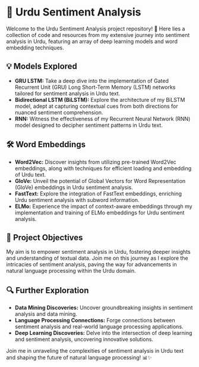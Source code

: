 # 📝 Urdu Sentiment Analysis

Welcome to the Urdu Sentiment Analysis project repository! 🚀 Here lies a collection of code and resources from my extensive journey into sentiment analysis in Urdu, featuring an array of deep learning models and word embedding techniques.

## 💡 Models Explored

- **GRU LSTM:** Take a deep dive into the implementation of Gated Recurrent Unit (GRU) Long Short-Term Memory (LSTM) networks tailored for sentiment analysis in Urdu text.
- **Bidirectional LSTM (BiLSTM):** Explore the architecture of my BiLSTM model, adept at capturing contextual cues from both directions for nuanced sentiment comprehension.
- **RNN:** Witness the effectiveness of my Recurrent Neural Network (RNN) model designed to decipher sentiment patterns in Urdu text.

## 🛠️ Word Embeddings

- **Word2Vec:** Discover insights from utilizing pre-trained Word2Vec embeddings, along with techniques for efficient loading and embedding of Urdu text.
- **GloVe:** Unveil the potential of Global Vectors for Word Representation (GloVe) embeddings in Urdu sentiment analysis.
- **FastText:** Explore the integration of FastText embeddings, enriching Urdu sentiment analysis with subword information.
- **ELMo:** Experience the impact of context-aware embeddings through my implementation and training of ELMo embeddings for Urdu sentiment analysis.

## 🎯 Project Objectives

My aim is to empower sentiment analysis in Urdu, fostering deeper insights and understanding of textual data. Join me on this journey as I explore the intricacies of sentiment analysis, paving the way for advancements in natural language processing within the Urdu domain.

## 🔍 Further Exploration

- **Data Mining Discoveries:** Uncover groundbreaking insights in sentiment analysis and data mining.
- **Language Processing Connections:** Forge connections between sentiment analysis and real-world language processing applications.
- **Deep Learning Discoveries:** Delve into the intersection of deep learning and sentiment analysis, uncovering innovative solutions.

Join me in unraveling the complexities of sentiment analysis in Urdu text and shaping the future of natural language processing! 📊✨
